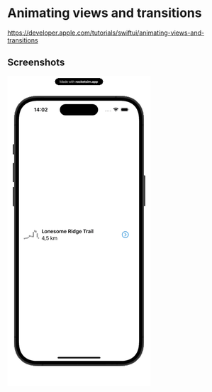 # Animating views and transitions

https://developer.apple.com/tutorials/swiftui/animating-views-and-transitions

## Screenshots

<img src="https://github.com/bashubb/SwiftUITutorialsByApple/blob/main/02-DrawingAndAnimation/02-AnimatingViewsAndTransitions/animation.gif">
